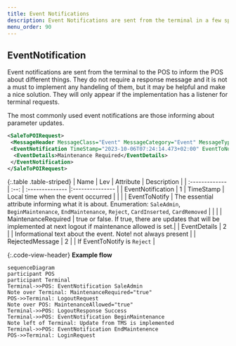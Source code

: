 ```yaml
---
title: Event Notifications
description: Event Notifications are sent from the terminal in a few special occasions
menu_order: 90
---
```

## EventNotification

Event notifications are sent from the terminal to the POS to inform the POS about different things. They do not require a response message and it is not a must to implement any handeling of them, but it may be helpful and make a nice solution. They will only appear if the implementation has a listener for terminal requests.

The most commonly used event notifications are those informing about parameter updates.

```xml
<SaleToPOIRequest>
 <MessageHeader MessageClass="Event" MessageCategory="Event" MessageType="Notification" ServiceID="20" SaleID="1" POIID="A-POIID"/>
 <EventNotification TimeStamp="2023-10-06T07:24:14.473+02:00" EventToNotify="SaleAdmin" MaintenanceRequiredFlag="true">
  <EventDetails>Maintenance Required</EventDetails>
 </EventNotification>
</SaleToPOIRequest>
```

{:.table .table-striped}
| Name | Lev | Attribute | Description |
| :------------- | :--: | :-------------- |:--------------- |
| EventNotification | 1 | TimeStamp | Local time when the event occurred |
| | | EventToNotify | The essential attribute informing what it is about. Enumeration: `SaleAdmin`, `BeginMaintenance`, `EndMaintenance`, `Reject`, `CardInserted`, `CardRemoved` |
| | | MaintenanceRequired | true or false. If true, there are updates that will be implemented at next logout if maintenance allowed is set.|
| EventDetails | 2 |  | Informational text about the event. Note! not always present |
| RejectedMessage | 2 | | If EventToNotify is `Reject` |

{:.code-view-header}
**Example flow**

```mermaid
sequenceDiagram
participant POS
participant Terminal
Terminal->>POS: EventNotification SaleAdmin
Note over Terminal: MaintenanceRequired="true"
POS->>Terminal: LogoutRequest
Note over POS: MaintenanceAllowed="true"
Terminal->>POS: LogoutResponse Success
Terminal->>POS: EventNotification BeginMaintenance
Note left of Terminal: Update from TMS is implemented
Terminal->>POS: EventNotification EndMaintenence
POS->>Terminal: LoginRequest
```

